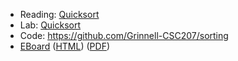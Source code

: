 * Reading: [Quicksort](../readings/Quicksort.html)
* Lab: [Quicksort](../labs/Quicksort.html)
* Code: <https://github.com/Grinnell-CSC207/sorting>
* [EBoard](../eboards/33.md) 
  ([HTML](../eboards/33.html))
  ([PDF](../eboards/33.pdf))
